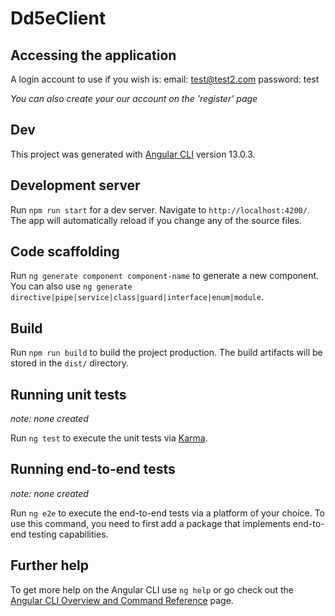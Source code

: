 # Dd5eClient

## Accessing the application
A login account to use if you wish is:
email: test@test2.com
password: test

*You can also create your our account on the 'register' page*

## Dev

This project was generated with [Angular CLI](https://github.com/angular/angular-cli) version 13.0.3.

## Development server

Run `npm run start` for a dev server. Navigate to `http://localhost:4200/`. The app will automatically reload if you change any of the source files.

## Code scaffolding

Run `ng generate component component-name` to generate a new component. You can also use `ng generate directive|pipe|service|class|guard|interface|enum|module`.

## Build

Run `npm run build` to build the project production. The build artifacts will be stored in the `dist/` directory.

## Running unit tests

*note: none created*

Run `ng test` to execute the unit tests via [Karma](https://karma-runner.github.io).

## Running end-to-end tests

*note: none created*

Run `ng e2e` to execute the end-to-end tests via a platform of your choice. To use this command, you need to first add a package that implements end-to-end testing capabilities.

## Further help

To get more help on the Angular CLI use `ng help` or go check out the [Angular CLI Overview and Command Reference](https://angular.io/cli) page.
